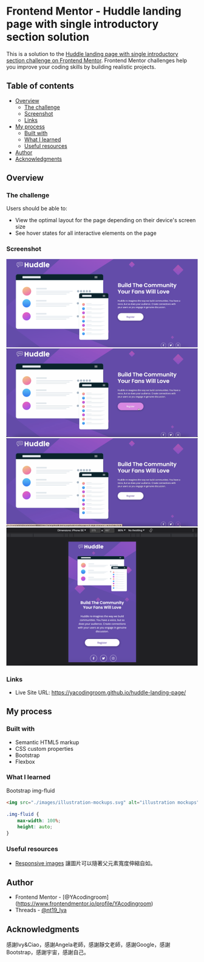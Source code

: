 # Frontend Mentor - Huddle landing page with single introductory section solution

This is a solution to the [Huddle landing page with single introductory section challenge on Frontend Mentor](https://www.frontendmentor.io/challenges/huddle-landing-page-with-a-single-introductory-section-B_2Wvxgi0). Frontend Mentor challenges help you improve your coding skills by building realistic projects. 

## Table of contents

- [Overview](#overview)
  - [The challenge](#the-challenge)
  - [Screenshot](#screenshot)
  - [Links](#links)
- [My process](#my-process)
  - [Built with](#built-with)
  - [What I learned](#what-i-learned)
  - [Useful resources](#useful-resources)
- [Author](#author)
- [Acknowledgments](#acknowledgments)

## Overview
### The challenge
Users should be able to:
- View the optimal layout for the page depending on their device's screen size
- See hover states for all interactive elements on the page

### Screenshot
![screenshot-desktop](screenshot/screenshot-desktop.png)
![active-button](screenshot/active-button.png)
![active-icon](screenshot/active-icon.png)
![screenshot-mobile](screenshot/screenshot-mobile.png)

### Links
- Live Site URL: https://yacodingroom.github.io/huddle-landing-page/

## My process
### Built with
- Semantic HTML5 markup
- CSS custom properties
- Bootstrap
- Flexbox

### What I learned
Bootstrap img-fluid

```html
<img src="./images/illustration-mockups.svg" alt="illustration mockups" class="img-fluid">
```
```css
.img-fluid {
    max-width: 100%;
    height: auto;
}
```

### Useful resources
- [Responsive images](https://getbootstrap.com/docs/5.3/content/images/#responsive-images)
讓圖片可以隨著父元素寬度伸縮自如。

## Author
- Frontend Mentor - [@YAcodingroom]
(https://www.frontendmentor.io/profile/YAcodingroom)
- Threads - [@nt19_lya](https://www.threads.net/@nt19_lya)

## Acknowledgments
感謝Ivy&Ciao，感謝Angela老師，感謝靜文老師，感謝Google，感謝Bootstrap，感謝宇宙，感謝自己。
